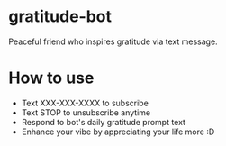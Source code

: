# gratitude-bot
Peaceful friend who inspires gratitude via text message.

# How to use
- Text XXX-XXX-XXXX to subscribe
- Text STOP to unsubscribe anytime
- Respond to bot's daily gratitude prompt text
- Enhance your vibe by appreciating your life more :D


